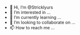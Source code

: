 - 👋 Hi, I’m @Stricklyurs
- 👀 I’m interested in ...
- 🌱 I’m currently learning ...
- 💞️ I’m looking to collaborate on ...
- 📫 How to reach me ...

<!---
Stricklyurs/Stricklyurs is a ✨ special ✨ repository because its `README.md` (this file) appears on your GitHub profile.
You can click the Preview link to take a look at your changes.
--->
